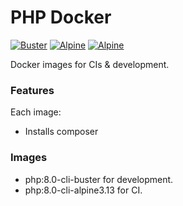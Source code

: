 # PHP Docker
[![Buster][buster_badge]][buster_ci]
[![Alpine][alpine_badge]][alpine_ci]
[![Alpine][docker_hub_badge]][docker_hub]

[buster_ci]: https://github.com/rdok/php-docker/actions/workflows/php8-buster.yml
[buster_badge]: https://github.com/rdok/php-docker/actions/workflows/php8-buster.yml/badge.svg
[alpine_ci]: https://github.com/rdok/php-docker/actions/workflows/php8-alpine.yml
[alpine_badge]: https://github.com/rdok/php-docker/actions/workflows/php8-alpine.yml/badge.svg
[docker_hub]: https://hub.docker.com/repository/docker/rdok/php-docker
[docker_hub_badge]: https://img.shields.io/badge/Docker%20Hub-grey?style=square&logo=docker

Docker images for CIs & development.

### Features
Each image:
- Installs composer

### Images
- php:8.0-cli-buster for development.
- php:8.0-cli-alpine3.13 for CI.
